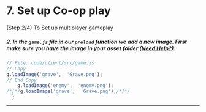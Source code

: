 # 7. Set up Co-op play
 (Step 2/4) To Set up multiplayer gameplay

##### 2. In the `game.js` file in our `preload` _function_ we add a new image. First make sure you have the image in your asset folder ([Need Help?](/tutorials/images/)).

```javascript
// File: code/client/src/game.js
// Copy
g.loadImage('grave',  'Grave.png');
// End Copy
    g.loadImage('enemy',  'enemy.png');
/*[*/g.loadImage('grave',  'Grave.png');/*]*/
  }
```

<hr class="uk-margin-medium">

